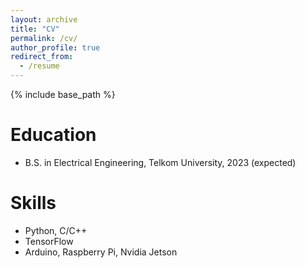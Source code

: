 ```yaml
---
layout: archive
title: "CV"
permalink: /cv/
author_profile: true
redirect_from:
  - /resume
---
```


{% include base_path %}

Education
======
* B.S. in Electrical Engineering, Telkom University, 2023 (expected)
  
Skills
======
* Python, C/C++
* TensorFlow
* Arduino, Raspberry Pi, Nvidia Jetson


